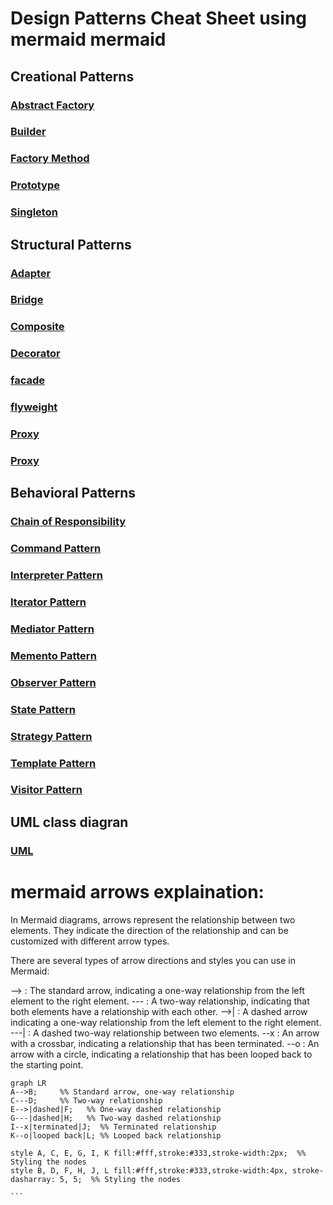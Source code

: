 # Design Patterns Cheat Sheet using mermaid mermaid

## Creational Patterns

### [Abstract Factory](creational-patterns/abstract_factory.md)
### [Builder](creational-patterns/builder.md)
### [Factory Method](creational-patterns/factory_method.md)
### [Prototype](creational-patterns/prototype.md)
### [Singleton](creational-patterns/singleton.md)

## Structural Patterns

### [Adapter](structural-patterns/adapter.md)
### [Bridge](structural-patterns/bridge.md)
### [Composite](structural-patterns/composite.md)
### [Decorator](structural-patterns/decorator.md)
### [facade](structural-patterns/facade.md)
### [flyweight](structural-patterns/flyweight.md)
### [Proxy](structural-patterns/proxy.md)
### [Proxy](structural-patterns/proxy.md)

## Behavioral Patterns

### [Chain of Responsibility](behavioral_patterns/chain_of_responsibility.md)
### [Command Pattern](behavioral_patterns/command_pattern.md)
### [Interpreter Pattern](behavioral_patterns/interpreter_pattern.md)
### [Iterator Pattern](behavioral_patterns/iterator_pattern.md)
### [Mediator Pattern](behavioral_patterns/mediator_pattern.md)
### [Memento Pattern](behavioral_patterns/memento_pattern.md)
### [Observer Pattern](behavioral_patterns/observer_pattern.md)
### [State Pattern](behavioral_patterns/state_pattern.md)
### [Strategy Pattern](behavioral_patterns/strategy_pattern.md)
### [Template Pattern](behavioral_patterns/template_method_pattern.md)
### [Visitor Pattern](behavioral_patterns/visitor_pattern.md)

## UML class diagran

### [UML](uml-diagram/uml.md)

# mermaid arrows explaination:
In Mermaid diagrams, arrows represent the relationship between two elements. They indicate the direction of the relationship and can be customized with different arrow types.

There are several types of arrow directions and styles you can use in Mermaid:

--> : The standard arrow, indicating a one-way relationship from the left element to the right element.
--- : A two-way relationship, indicating that both elements have a relationship with each other.
-->| : A dashed arrow indicating a one-way relationship from the left element to the right element.
---| : A dashed two-way relationship between two elements.
--x : An arrow with a crossbar, indicating a relationship that has been terminated.
--o : An arrow with a circle, indicating a relationship that has been looped back to the starting point.

````mermaid
graph LR
A-->B;     %% Standard arrow, one-way relationship
C---D;     %% Two-way relationship
E-->|dashed|F;   %% One-way dashed relationship
G---|dashed|H;   %% Two-way dashed relationship
I--x|terminated|J;  %% Terminated relationship
K--o|looped back|L; %% Looped back relationship

style A, C, E, G, I, K fill:#fff,stroke:#333,stroke-width:2px;  %% Styling the nodes
style B, D, F, H, J, L fill:#fff,stroke:#333,stroke-width:4px, stroke-dasharray: 5, 5;  %% Styling the nodes

```